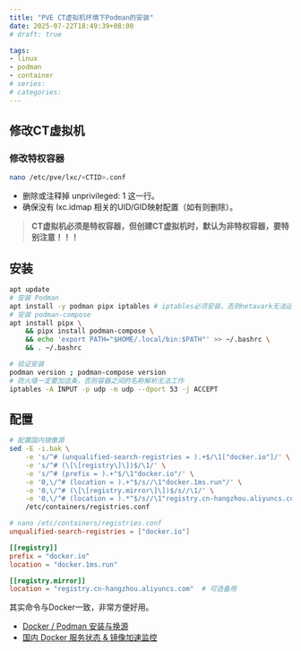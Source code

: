 ```yaml
---
title: "PVE CT虚拟机环境下Podman的安装"
date: 2025-07-22T18:49:39+08:00
# draft: true

tags:
- linux
- podman
- container
# series:
# categories:
---
```


## 修改CT虚拟机

### 修改特权容器
```bash
nano /etc/pve/lxc/<CTID>.conf
```
- 删除或注释掉 unprivileged: 1 这一行。
- 确保没有 lxc.idmap 相关的UID/GID映射配置（如有则删除）。

> **CT虚拟机必须是特权容器，但创建CT虚拟机时，默认为非特权容器，要特别注意！！！**

## 安装
```bash
apt update
# 安装 Podman
apt install -y podman pipx iptables # iptables必须安装，否则netavark无法运行
# 安装 podman-compose
apt install pipx \
    && pipx install podman-compose \
    && echo 'export PATH="$HOME/.local/bin:$PATH"' >> ~/.bashrc \
    && . ~/.bashrc

# 验证安装
podman version ; podman-compose version
# 防火墙一定要加这条，否则容器之间的名称解析无法工作
iptables -A INPUT -p udp -m udp --dport 53 -j ACCEPT
```

## 配置
```bash
# 配置国内镜像源
sed -E -i.bak \
    -e 's/^# (unqualified-search-registries = ).+$/\1["docker.io"]/' \
    -e 's/^# (\[\[registry\]\])$/\1/' \
    -e 's/^# (prefix = ).+"$/\1"docker.io"/' \
    -e '0,\/^# (location = ).+"$/s//\1"docker.1ms.run"/' \
    -e '0,\/^# (\[\[registry.mirror\]\])$/s//\1/' \
    -e '0,\/^# (location = ).*"$/s//\1"registry.cn-hangzhou.aliyuncs.com"/' \
    /etc/containers/registries.conf
```
```toml
# nano /etc/containers/registries.conf
unqualified-search-registries = ["docker.io"]

[[registry]]
prefix = "docker.io"
location = "docker.1ms.run"

[[registry.mirror]]
location = "registry.cn-hangzhou.aliyuncs.com"  # 可选备用
```
其实命令与Docker一致，非常方便好用。
- [Docker / Podman 安装与换源](https://wcbing.top/linux/containers/install/)
- [国内 Docker 服务状态 & 镜像加速监控](https://status.1panel.top/status/docker)